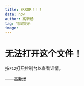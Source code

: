```yaml
---
title: ERROR！！！
date: now
author: 高新炀
tag: 错误提示
image: 
---
```


# 无法打开这个文件！

按`F12`打开控制台以查看详情。



——高新炀


